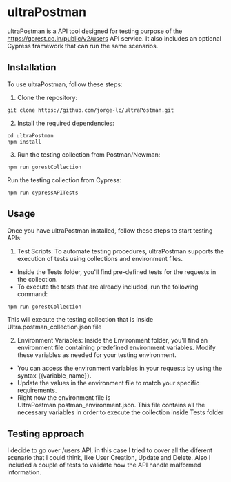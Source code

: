 # ultraPostman
ultraPostman is a API tool designed for testing purpose of the https://gorest.co.in/public/v2/users API service. It also includes an optional Cypress framework that can run the same scenarios.

## Installation
To use ultraPostman, follow these steps:

1. Clone the repository:
```
git clone https://github.com/jorge-lc/ultraPostman.git
```
2. Install the required dependencies:
```
cd ultraPostman
npm install
```
3. Run the testing collection from Postman/Newman:
```
npm run gorestCollection
```
Run the testing collection from Cypress:
```
npm run cypressAPITests
```
## Usage
Once you have ultraPostman installed, follow these steps to start testing APIs:

1. Test Scripts: To automate testing procedures, ultraPostman supports the execution of tests using collections and environment files.

* Inside the Tests folder, you'll find pre-defined tests for the requests in the collection.
* To execute the tests that are already included, run the following command:
```
npm run gorestCollection
```
This will execute the testing collection that is inside Ultra.postman_collection.json file

2. Environment Variables: Inside the Environment folder, you'll find an environment file containing predefined environment variables. Modify these variables as needed for your testing environment.
* You can access the environment variables in your requests by using the syntax {{variable_name}}.
* Update the values in the environment file to match your specific requirements.
* Right now the environment file is UltraPostman.postman_environment.json. This file contains all the necessary variables in order to execute the collection inside Tests folder
## Testing approach
I decide to go over /users API, in this case I tried to cover all the diferent scenario that I could think, like User Creation, Update and Delete. Also I included a couple of tests to validate how the API handle malformed information.